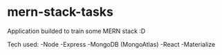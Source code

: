# mern-stack-tasks

Application builded to train some MERN stack :D

Tech used:
  -Node
  -Express
  -MongoDB (MongoAtlas)
  -React
  -Materialize